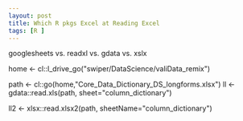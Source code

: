```yaml
---
layout: post
title: Which R pkgs Excel at Reading Excel
tags: [R ]
---
```



googlesheets vs. readxl vs. gdata vs. xslx 

home <- cl::l_drive_go("swiper/DataScience/valiData_remix")

path <- cl::go(home,"Core_Data_Dictionary_DS_longforms.xlsx")
ll <- gdata::read.xls(path, sheet="column_dictionary")

ll2  <- xlsx::read.xlsx2(path, sheetName="column_dictionary")